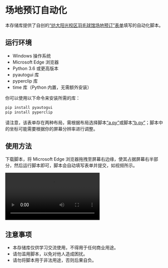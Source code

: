 # 场地预订自动化

本存储库提供了自创的[“纺大阳光校区羽毛球馆场地预订”表单](https://www.chaojibiaodan.com/form/1d1u2Nk8)填写的自动化脚本。

## 运行环境

- Windows 操作系统
- Microsoft Edge 浏览器
- Python 3.6 或更高版本
- pyautogui 库
- pyperclip 库
- time 库（Python 内置，无需额外安装）

你可以使用以下命令来安装所需的库：

```bash
pip install pyautogui
pip install pyperclip
```

请注意，该表单存在两种布局，需根据布局选择脚本[“a.py”](https://github.com/xixu-zg/Automation-of-Venue-Reservation/blob/main/script/a.py)或脚本[“b.py”](https://github.com/xixu-zg/Automation-of-Venue-Reservation/blob/main/script/b.py)；脚本中的坐标可能需要根据你的屏幕分辨率进行调整。

## 使用方法

下载脚本，将 Microsoft Edge 浏览器拖拽至屏幕右边缘，使其占据屏幕右半部分，然后运行脚本即可，脚本会自动填写表单并提交，如视频所示。

<video controls src="https://github.com/xixu-zg/Automation-of-Venue-Reservation/raw/main/Instructions.mp4" title="[](https://github.com/xixu-zg/Automation-of-Venue-Reservation/raw/main/Instructions.mp4)"></video>

## 注意事项

- 本存储库仅供学习交流使用，不得用于任何商业用途。
- 请勿滥用脚本，以免对他人造成困扰。
- 请勿将脚本用于非法用途，否则后果自负。
